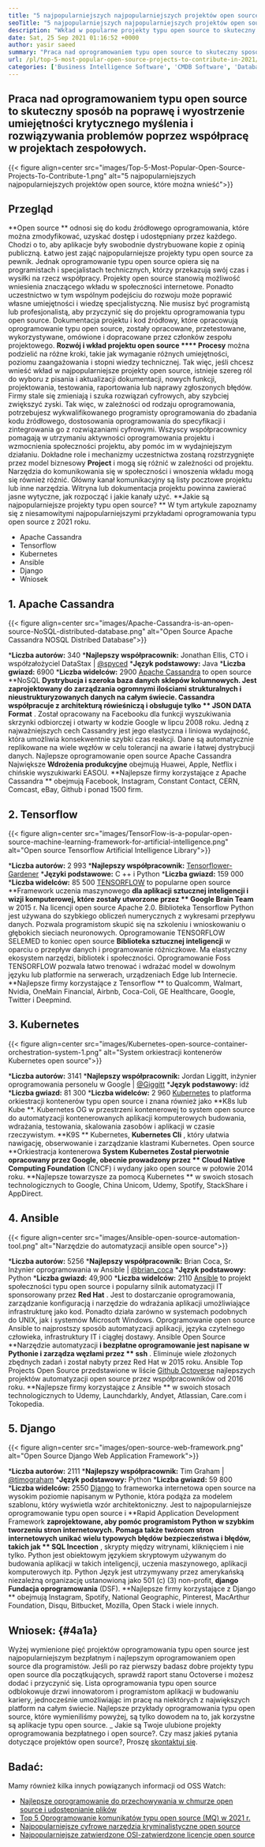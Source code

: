 ```yaml
---
title: "5 najpopularniejszych najpopularniejszych projektów open source, które mają wnieść wkład w 2021" 
seoTitle: "5 najpopularniejszych najpopularniejszych projektów open source, które mają wnieść wkład w 2021" 
description: "Wkład w popularne projekty typu open source to skuteczny sposób na poprawę umiejętności rozwiązywania problemów poprzez współpracę w projektach zespołowych." 
date: Sat, 25 Sep 2021 01:16:52 +0000
author: yasir saeed
summary: "Praca nad oprogramowaniem typu open source to skuteczny sposób na ulepszenie & amp; Wyhoduj swoje krytyczne myślenie i umiejętności rozwiązywania problemów, współpracując przy projektach zespołowych." 
url: /pl/top-5-most-popular-open-source-projects-to-contribute-in-2021/
categories: ['Business Intelligence Software', 'CMDB Software', 'Database Management Software', 'Deployment Tools', 'Learning Management System', 'Rapid Application Development', 'Software Development']
---
```


## Praca nad oprogramowaniem typu open source to skuteczny sposób na poprawę i wyostrzenie umiejętności krytycznego myślenia i rozwiązywania problemów poprzez współpracę w projektach zespołowych.

{{< figure align=center src="images/Top-5-Most-Popular-Open-Source-Projects-To-Contribute-1.png" alt="5 najpopularniejszych najpopularniejszych projektów open source, które można wnieść">}}


## **Przegląd**
**Open source ** odnosi się do kodu źródłowego oprogramowania, które można zmodyfikować, uzyskać dostęp i udostępniany przez każdego. Chodzi o to, aby aplikacje były swobodnie dystrybuowane kopie z opinią publiczną. Łatwo jest zająć najpopularniejsze projekty typu open source za pewnik. Jednak oprogramowanie typu open source opiera się na programistach i specjalistach technicznych, którzy przekazują swój czas i wysiłki na rzecz współpracy. Projekty open source stanowią możliwość wniesienia znaczącego wkładu w społeczności internetowe. Ponadto uczestnictwo w tym wspólnym podejściu do rozwoju może poprawić własne umiejętności i wiedzę specjalistyczną.
Nie musisz być programistą lub profesjonalistą, aby przyczynić się do projektu oprogramowania typu open source. Dokumentacja projektu i kod źródłowy, które opracowują oprogramowanie typu open source, zostały opracowane, przetestowane, wykorzystywane, omówione i dopracowane przez członków zespołu projektowego. **Rozwój i wkład projektu open source  ****  Procesy**  można podzielić na różne kroki, takie jak wymaganie różnych umiejętności, poziomu zaangażowania i stopni wiedzy technicznej. Tak więc, jeśli chcesz wnieść wkład w najpopularniejsze projekty open source, istnieje szereg ról do wyboru z pisania i aktualizacji dokumentacji, nowych funkcji, projektowania, testowania, raportowania lub naprawy zgłoszonych błędów.
Firmy stale się zmieniają i szuka rozwiązań cyfrowych, aby szybciej zwiększyć zyski. Tak więc, w zależności od rodzaju oprogramowania, potrzebujesz wykwalifikowanego programisty oprogramowania do zbadania kodu źródłowego, dostosowania oprogramowania do specyfikacji i zintegrowania go z rozwiązaniami cyfrowymi. Wszyscy współpracownicy pomagają w utrzymaniu aktywności oprogramowania projektu i wzmocnienia społeczności projektu, aby pomóc im w wydajniejszym działaniu. Dokładne role i mechanizmy uczestnictwa zostaną rozstrzygnięte przez model biznesowy **Project**  i mogą się różnić w zależności od projektu. Narzędzia do komunikowania się w społeczności i wnoszenia wkładu mogą się również różnić. Główny kanał komunikacyjny są listy pocztowe projektu lub inne narzędzia. Witryna lub dokumentacja projektu powinna zawierać jasne wytyczne, jak rozpocząć i jakie kanały użyć.
**Jakie są najpopularniejsze projekty typu open source? ** W tym artykule zapoznamy się z niesamowitymi najpopularniejszymi przykładami oprogramowania typu open source z 2021 roku.
  * Apache Cassandra
  * Tensorflow
  * Kubernetes
  * Ansible
  * Django
  * Wniosek

## 1. Apache Cassandra

{{< figure align=center src="images/Apache-Cassandra-is-an-open-source-NoSQL-distributed-database.png" alt="Open Source Apache Cassandra NOSQL Distribed Database">}}

  ***Liczba autorów:**  340
  ***Najlepszy współpracownik:**  Jonathan Ellis, CTO i współzałożyciel DataStax | [@spyced][1]
  ***Język podstawowy:**  Java
  ***Liczba gwiazd:**  6900
  ***Liczba widelców:**  2900
[Apache Cassandra][2] to open source **NoSQL  **Dystrybucja i szeroka baza danych sklepów kolumnowych. Jest zaprojektowany do zarządzania ogromnymi ilościami strukturalnych i nieustrukturyzowanych danych na całym świecie. Cassandra współpracuje z architekturą rówieśniczą i obsługuje tylko **  JSON DATA Format** . Został opracowany na Facebooku dla funkcji wyszukiwania skrzynki odbiorczej i otwarty w kodzie Google w lipcu 2008 roku.
Jedną z najważniejszych cech Cassandry jest jego elastyczna i liniowa wydajność, która umożliwia konsekwentnie szybki czas reakcji. Dane są automatycznie replikowane na wiele węzłów w celu tolerancji na awarie i łatwej dystrybucji danych. Najlepsze oprogramowanie open source Apache Cassandra Największe **Wdrożenia produkcyjne**  obejmują Huawei, Apple, Netflix i chińskie wyszukiwarki EASOU.
**Najlepsze firmy korzystające z Apache Cassandra ** obejmują Facebook, Instagram, Constant Contact, CERN, Comcast, eBay, Github i ponad 1500 firm.

## 2. Tensorflow

{{< figure align=center src="images/TensorFlow-is-a-popular-open-source-machine-learning-framework-for-artificial-intelligence.png" alt="Open source Tensorflow Artificial Intelligence Library">}}

  ***Liczba autorów:**  2 993
  ***Najlepszy współpracownik:**  [Tensorflower-Gardener][3]
  ***Języki podstawowe:**  C ++ i Python
  ***Liczba gwiazd:**  159 000
  ***Liczba widelców:**  85 500
[TENSORFLOW][4] to popularne open source **Framework uczenia maszynowego  **dla aplikacji sztucznej inteligencji i wizji komputerowej, które zostały utworzone przez **  Google Brain Team**  w 2015 r. Na licencji open source Apache 2.0. Biblioteka Tensorflow Python jest używana do szybkiego obliczeń numerycznych z wykresami przepływu danych. Pozwala programistom skupić się na szkoleniu i wnioskowaniu o głębokich sieciach neuronowych.
Oprogramowanie TENSORFLOW SELEMED to koniec open source **Biblioteka sztucznej inteligencji**  w oparciu o przepływ danych i programowanie różniczkowe. Ma elastyczny ekosystem narzędzi, bibliotek i społeczności. Oprogramowanie Foss TENSORFLOW pozwala łatwo trenować i wdrażać model w dowolnym języku lub platformie na serwerach, urządzeniach Edge lub Internecie.
**Najlepsze firmy korzystające z Tensorflow ** to Qualcomm, Walmart, Nvidia, OneMain Financial, Airbnb, Coca-Coli, GE Healthcare, Google, Twitter i Deepmind.

## 3. Kubernetes

{{< figure align=center src="images/Kubernetes-open-source-container-orchestration-system-1.png" alt="System orkiestracji kontenerów Kubernetes open source">}}

  ***Liczba autorów:**  3141
  ***Najlepszy współpracownik:**  Jordan Liggitt, inżynier oprogramowania personelu w Google | [@Giggitt][5]
  ***Język podstawowy:**  idź
  ***Liczba gwiazd:**  81 300
  ***Liczba widelców:**  2 960
[Kubernetes][6] to platforma orkiestracji kontenerów typu open source i znana również jako **K8s lub Kube **. Kubernetes OG w przestrzeni kontenerowej to system open source do automatyzacji kontenerowanych aplikacji komputerowych budowania, wdrażania, testowania, skalowania zasobów i aplikacji w czasie rzeczywistym.  **K9S **  Kubernetes,  **Kubernetes Cli**  , który ułatwia nawigację, obserwowanie i zarządzanie klastrami Kubernetes.
Open source **Orkiestracja kontenerowa  **System Kubernetes Został pierwotnie opracowany przez Google, obecnie prowadzony przez **  Cloud Native Computing Foundation**  (CNCF) i wydany jako open source w połowie 2014 roku.
**Najlepsze towarzysze za pomocą Kubernetes ** w swoich stosach technologicznych to Google, China Unicom, Udemy, Spotify, StackShare i AppDirect.

## 4. Ansible

{{< figure align=center src="images/Ansible-open-source-automation-tool.png" alt="Narzędzie do automatyzacji ansible open source">}}

  ***Liczba autorów:**  5256
  ***Najlepszy współpracownik:**  Brian Coca, Sr. Inżynier oprogramowania w Ansible | [@brian_coca][7]
  ***Język podstawowy:**  Python
  ***Liczba gwiazd:**  49,900
  ***Liczba widelców:**  2110
[Ansible][8] to projekt społeczności typu open source i popularny silnik automatyzacji IT sponsorowany przez **Red Hat** . Jest to dostarczanie oprogramowania, zarządzanie konfiguracją i narzędzie do wdrażania aplikacji umożliwiające infrastrukturę jako kod. Ponadto działa zarówno w systemach podobnych do UNIX, jak i systemów Microsoft Windows. Oprogramowanie open source Ansible to najprostszy sposób automatyzacji aplikacji, języka czytelnego człowieka, infrastruktury IT i ciągłej dostawy.
Ansible Open Source **Narzędzie automatyzacji  **i bezpłatne oprogramowanie jest napisane w Pythonie i zarządza węzłami przez **  ssh** . Eliminuje wiele złożonych zbędnych zadań i został nabyty przez Red Hat w 2015 roku. Ansible Top Projects Open Source przedstawione w liście [Github Octoverse][9] najlepszych projektów automatyzacji open source przez współpracowników od 2016 roku.
**Najlepsze firmy korzystające z Ansible ** w swoich stosach technologicznych to Udemy, Launchdarkly, Andyet, Atlassian, Care.com i Tokopedia.

## 5. Django

{{< figure align=center src="images/open-source-web-framework.png" alt="Open Source Django Web Application Framework">}}

  ***Liczba autorów:**  2111
  ***Najlepszy współpracownik:**  Tim Graham | [@timograham][10]
  ***Język podstawowy:**  Python
  ***Liczba gwiazd:**  59 800
  ***Liczba widelców:**  2550
[Django][11] to frameworka internetowa open source na wysokim poziomie napisanym w Pythonie, która podąża za modelem szablonu, który wyświetla wzór architektoniczny. Jest to najpopularniejsze oprogramowanie typu open source i **Rapid Application Development Framework  **zaprojektowane, aby pomóc programistom Python w szybkim tworzeniu stron internetowych. Pomaga także twórcom stron internetowych unikać wielu typowych błędów bezpieczeństwa i błędów, takich jak **  SQL Incection** , skrypty między witrynami, kliknięciem i nie tylko.
Python jest obiektowym językiem skryptowym używanym do budowania aplikacji w takich inteligencji, uczenia maszynowego, aplikacji komputerowych itp. Python Język jest utrzymywany przez amerykańską niezależną organizację ustanowioną jako 501 (c) (3) non-profit, **django Fundacja oprogramowania**  (DSF).
**Najlepsze firmy korzystające z Django ** obejmują Instagram, Spotify, National Geographic, Pinterest, MacArthur Foundation, Disqu, Bitbucket, Mozilla, Open Stack i wiele innych.

## **Wniosek:** {#4a1a}
Wyżej wymienione pięć projektów oprogramowania typu open source jest najpopularniejszym bezpłatnym i najlepszym oprogramowaniem open source dla programistów. Jeśli po raz pierwszy badasz dobre projekty typu open source dla początkujących, sprawdź raport stanu Octoverse i możesz dodać i przyczynić się. Lista oprogramowania typu open source odblokowuje drzwi innowatorom i programistom aplikacji w budowaniu kariery, jednocześnie umożliwiając im pracę na niektórych z największych platform na całym świecie. Najlepsze przykłady oprogramowania typu open source, które wymieniliśmy powyżej, są tylko dowodem na to, jak korzystne są aplikacje typu open source.
_ Jakie są Twoje ulubione projekty oprogramowania bezpłatnego i open source?. Czy masz jakieś pytania dotyczące projektów open source?, Proszę [skontaktuj się][12].

## Badać:
Mamy również kilka innych powiązanych informacji od OSS Watch:
  * [Najlepsze oprogramowanie do przechowywania w chmurze open source i udostępnianie plików][13]
  * [Top 5 Oprogramowanie komunikatów typu open source (MQ) w 2021 r.][14]
  * [Najpopularniejsze cyfrowe narzędzia kryminalistyczne open source][15]
  * [Najpopularniejsze zatwierdzone OSI-zatwierdzone licencje open source][16]

  
[1]: https://twitter.com/spyced?lang=en
[2]: https://cassandra.apache.org/
[3]: https://github.com/tensorflower-gardener
[4]: https://www.tensorflow.org/
[5]: https://twitter.com/liggitt?lang=en
[6]: https://kubernetes.io/
[7]: https://twitter.com/brian_coca?lang=en
[8]: https://www.ansible.com/
[9]: https://octoverse.github.com/#top-and-trending-projects
[10]: https://twitter.com/timograham?lang=en
[11]: https://www.djangoproject.com/
[12]: mailto:yasir.saeed@aspose.com
[13]: https://products.containerize.com/backup-and-sync/
[14]: https://blog.containerize.com/message-queue-software/top-5-open-source-message-queue-software-in-2021/
[15]: https://blog.containerize.com/digital-forensic-tools/top-5-open-source-digital-forensic-tools-in-2021/
[16]: https://blog.containerize.com/licenses-standards/top-5-most-popular-osi-approved-open-source-licenses-of-2021/
